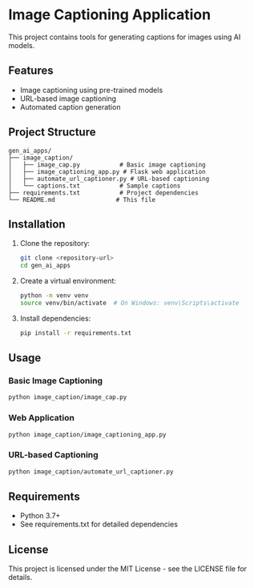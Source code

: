 # Image Captioning Application

This project contains tools for generating captions for images using AI models.

## Features

- Image captioning using pre-trained models
- URL-based image captioning
- Automated caption generation

## Project Structure

```
gen_ai_apps/
├── image_caption/
│   ├── image_cap.py           # Basic image captioning
│   ├── image_captioning_app.py # Flask web application
│   ├── automate_url_captioner.py # URL-based captioning
│   └── captions.txt           # Sample captions
├── requirements.txt           # Project dependencies
└── README.md                 # This file
```

## Installation

1. Clone the repository:
   ```bash
   git clone <repository-url>
   cd gen_ai_apps
   ```

2. Create a virtual environment:
   ```bash
   python -m venv venv
   source venv/bin/activate  # On Windows: venv\Scripts\activate
   ```

3. Install dependencies:
   ```bash
   pip install -r requirements.txt
   ```

## Usage

### Basic Image Captioning
```bash
python image_caption/image_cap.py
```

### Web Application
```bash
python image_caption/image_captioning_app.py
```

### URL-based Captioning
```bash
python image_caption/automate_url_captioner.py
```

## Requirements

- Python 3.7+
- See requirements.txt for detailed dependencies

## License

This project is licensed under the MIT License - see the LICENSE file for details. 